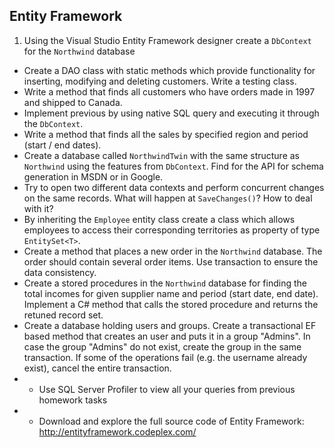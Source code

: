## Entity Framework

1. Using the Visual Studio Entity Framework designer create a `DbContext` for the `Northwind` database
* Create a DAO class with static methods which provide functionality for inserting, modifying and deleting customers. Write a testing class.
* Write a method that finds all customers who have orders made in 1997 and shipped to Canada.
* Implement previous by using native SQL query and executing it through the `DbContext`.
* Write a method that finds all the sales by specified region and period (start / end dates).
* Create a database called `NorthwindTwin` with the same structure as `Northwind` using the features from `DbContext`. Find for the API for schema generation in MSDN or in Google.
* Try to open two different data contexts and perform concurrent changes on the same records. What will happen at `SaveChanges()`? How to deal with it?
* By inheriting the `Employee` entity class create a class which allows employees to access their corresponding territories as property of type `EntitySet<T>`.
* Create a method that places a new order in the `Northwind` database. The order should contain several order items. Use transaction to ensure the data consistency.
* Create a stored procedures in the `Northwind` database for finding the total incomes for given supplier name and period (start date, end date). Implement a C# method that calls the stored procedure and returns the retuned record set.
* Create a database holding users and groups. Create a transactional EF based method that creates an user and puts it in a group "Admins". In case the group "Admins" do not exist, create the group in the same transaction. If some of the operations fail (e.g. the username already exist), cancel the entire transaction.
* * Use SQL Server Profiler to view all your queries from previous homework tasks
* * Download and explore the full source code of Entity Framework: http://entityframework.codeplex.com/
